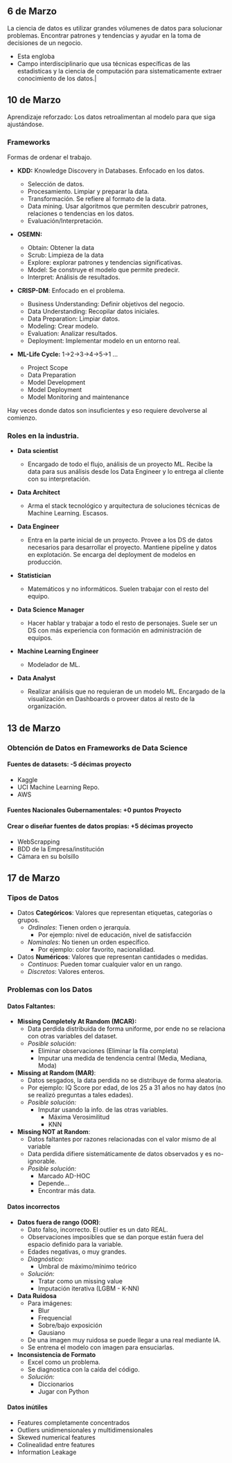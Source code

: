 ## 6 de Marzo
La ciencia de datos es utilizar grandes vólumenes de datos para solucionar problemas. Encontrar patrones y tendencias y ayudar en la toma de decisiones de un negocio.
- Esta engloba 
- Campo interdisciplinario que usa técnicas específicas de las estadisticas y la ciencia de computación para sistematicamente extraer conocimiento de los datos.|

## 10 de Marzo
Aprendizaje reforzado: Los datos retroalimentan al modelo para que siga ajustándose.
### Frameworks
Formas de ordenar el trabajo.

- **KDD:** Knowledge Discovery in Databases. Enfocado en los datos.
	- Selección de datos.
	- Procesamiento. Limpiar y preparar la data.
	- Transformación. Se refiere al formato de la data.
	- Data mining. Usar algoritmos que permiten descubrir patrones, relaciones o tendencias en los datos.
	- Evaluación/Interpretación. 
	
- **OSEMN:**
	- Obtain: Obtener la data
	- Scrub: Limpieza de la data
	- Explore: explorar patrones y tendencias significativas.
	- Model: Se construye el modelo que permite predecir.
	- Interpret: Análisis de resultados. 
	
- **CRISP-DM**: Enfocado en el problema.
	- Business Understanding: Definir objetivos del negocio.
	- Data Understanding: Recopilar datos iniciales.
	- Data Preparation: Limpiar datos.
	- Modeling: Crear modelo.
	- Evaluation: Analizar resultados.
	- Deployment: Implementar modelo en un entorno real.
	
- **ML-Life Cycle:**
	1->2->3->4->5->1 ...
	- Project Scope
	- Data Preparation
	- Model Development
	- Model Deployment
	- Model Monitoring and maintenance

Hay veces donde datos son insuficientes y eso requiere devolverse al comienzo.

### Roles en la industria.

- **Data scientist**
	- Encargado de todo el flujo, análisis de un proyecto ML. Recibe la data para sus análisis desde los Data Engineer y lo entrega al cliente con su interpretación.
	
- **Data Architect**
	- Arma el stack tecnológico y arquitectura de soluciones técnicas de Machine Learning. Escasos.
	
- **Data Engineer**
	- Entra en la parte inicial de un proyecto. Provee a los DS de datos necesarios para desarrollar el proyecto. Mantiene pipeline y datos en explotación. Se encarga del deployment de modelos en producción.
	
- **Statistician**
	- Matemáticos y no informáticos. Suelen trabajar con el resto del equipo.
	
- **Data Science Manager**
	- Hacer hablar y trabajar a todo el resto de personajes. Suele ser un DS con más experiencia con formación en administración de equipos.

- **Machine Learning Engineer**
	- Modelador de ML.
	  
- **Data Analyst**
	- Realizar análisis que no requieran de un modelo ML. Encargado de la visualización en Dashboards o proveer datos al resto de la organización.
	  

## 13 de Marzo

### Obtención de Datos en Frameworks de Data Science
#### Fuentes de datasets: **-5 décimas proyecto**
- Kaggle
- UCI Machine Learning Repo.
- AWS
#### Fuentes Nacionales Gubernamentales: **+0 puntos Proyecto**
#### Crear o diseñar fuentes de datos propias: **+5 décimas proyecto**
- WebScrapping
- BDD de la Empresa/institución
- Cámara en su bolsillo

## 17 de Marzo
### Tipos de Datos
- Datos **Categóricos**:
	 Valores que representan etiquetas, categorías o grupos.
	- *Ordinales*: Tienen orden o jerarquía.
		- Por ejemplo: nivel de educación, nivel de satisfacción
	- *Nominales*: No tienen un orden específico.
		- Por ejemplo: color favorito, nacionalidad.
- Datos **Numéricos**:
	  Valores que representan cantidades o medidas.
	- *Continuos*: Pueden tomar cualquier valor en un rango.
	- *Discretos*: Valores enteros.

### Problemas con los Datos
#### Datos Faltantes:
- **Missing Completely At Random (MCAR):**
	- Data perdida distribuida de forma uniforme, por ende no se relaciona con otras variables del dataset.
	- *Posible solución:*
		- Eliminar observaciones (Eliminar la fila completa)
		- Imputar una medida de tendencia central (Media, Mediana, Moda)
- **Missing at Random (MAR)**:
	- Datos sesgados, la data perdida no se distribuye de forma aleatoria.
	- Por ejemplo: IQ Score por edad, de los 25 a 31 años no hay datos (no se realizó preguntas a tales edades).
	- *Posible solución:*
		- Imputar usando la info. de las otras variables.
			- Máxima Verosimilitud
			- KNN
- **Missing NOT at Random**:
	- Datos faltantes por razones relacionadas con el valor mismo de al variable
	- Data perdida difiere sistemáticamente de datos observados y es no-ignorable.
	- *Posible solución:*
		- Marcado AD-HOC
		- Depende...
		- Encontrar más data.

#### Datos incorrectos
- **Datos fuera de rango (OOR)**:
	- Dato falso, incorrecto. El outlier es un dato REAL.
	- Observaciones imposibles que se dan porque están fuera del espacio definido para la variable.
	- Edades negativas, o muy grandes.
	- *Diagnóstico:*
		- Umbral de máximo/mínimo teórico
	- *Solución:*
		- Tratar como un missing value
		- Imputación iterativa (LGBM - K-NN)
- **Data Ruidosa**
	- Para imágenes:
		- Blur
		- Frequencial
		- Sobre/bajo exposición
		- Gausiano
	- De una imagen muy ruidosa se puede llegar a una real mediante IA.
	- Se entrena el modelo con imagen para ensuciarlas.
 - **Inconsistencia de Formato**
	 - Excel como un problema.
	 - Se diagnostica con la caída del código.
	 - *Solución:*
		 - Diccionarios
		 - Jugar con Python
#### Datos inútiles
- Features completamente concentrados
- Outliers unidimensionales y multidimensionales
- Skewed numerical features
- Colinealidad entre features
- Information Leakage